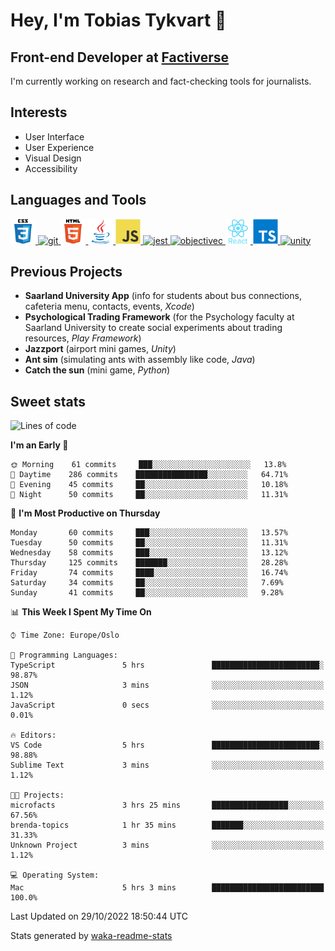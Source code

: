 # Hey, I'm Tobias Tykvart 🦉
## Front-end Developer at [Factiverse](https://www.factiverse.no/)

I'm currently working on research and fact-checking tools for journalists.

## Interests

- User Interface
- User Experience
- Visual Design
- Accessibility

## Languages and Tools
<p align="left"> <a href="https://www.w3schools.com/css/" target="_blank" rel="noreferrer"> <img src="https://raw.githubusercontent.com/devicons/devicon/master/icons/css3/css3-original-wordmark.svg" alt="css3" width="40" height="40"/> </a> <a href="https://git-scm.com/" target="_blank" rel="noreferrer"> <img src="https://www.vectorlogo.zone/logos/git-scm/git-scm-icon.svg" alt="git" width="40" height="40"/> </a> <a href="https://www.w3.org/html/" target="_blank" rel="noreferrer"> <img src="https://raw.githubusercontent.com/devicons/devicon/master/icons/html5/html5-original-wordmark.svg" alt="html5" width="40" height="40"/> </a> <a href="https://www.java.com" target="_blank" rel="noreferrer"> <img src="https://raw.githubusercontent.com/devicons/devicon/master/icons/java/java-original.svg" alt="java" width="40" height="40"/> </a> <a href="https://developer.mozilla.org/en-US/docs/Web/JavaScript" target="_blank" rel="noreferrer"> <img src="https://raw.githubusercontent.com/devicons/devicon/master/icons/javascript/javascript-original.svg" alt="javascript" width="40" height="40"/> </a> <a href="https://jestjs.io" target="_blank" rel="noreferrer"> <img src="https://www.vectorlogo.zone/logos/jestjsio/jestjsio-icon.svg" alt="jest" width="40" height="40"/> </a> <a href="https://developer.apple.com/library/archive/documentation/Cocoa/Conceptual/ProgrammingWithObjectiveC/Introduction/Introduction.html" target="_blank" rel="noreferrer"> <img src="https://www.vectorlogo.zone/logos/apple_objectivec/apple_objectivec-icon.svg" alt="objectivec" width="40" height="40"/> </a> <a href="https://reactjs.org/" target="_blank" rel="noreferrer"> <img src="https://raw.githubusercontent.com/devicons/devicon/master/icons/react/react-original-wordmark.svg" alt="react" width="40" height="40"/> </a> <a href="https://www.typescriptlang.org/" target="_blank" rel="noreferrer"> <img src="https://raw.githubusercontent.com/devicons/devicon/master/icons/typescript/typescript-original.svg" alt="typescript" width="40" height="40"/> </a> <a href="https://unity.com/" target="_blank" rel="noreferrer"> <img src="https://www.vectorlogo.zone/logos/unity3d/unity3d-icon.svg" alt="unity" width="40" height="40"/> </a> </p>

## Previous Projects

- **Saarland University App** (info for students about bus connections, cafeteria menu, contacts, events, *Xcode*)
- **Psychological Trading Framework** (for the Psychology faculty at Saarland University to create social experiments about trading resources, *Play Framework*)
- **Jazzport** (airport mini games, *Unity*)
- **Ant sim** (simulating ants with assembly like code, *Java*)
- **Catch the sun** (mini game, *Python*)

## Sweet stats

<!--START_SECTION:waka-->
![Lines of code](https://img.shields.io/badge/From%20Hello%20World%20I%27ve%20Written-191%20Thousand%20lines%20of%20code-blue)

**I'm an Early 🐤** 

```text
🌞 Morning    61 commits     ███░░░░░░░░░░░░░░░░░░░░░░   13.8% 
🌆 Daytime    286 commits    ████████████████░░░░░░░░░   64.71% 
🌃 Evening    45 commits     ██░░░░░░░░░░░░░░░░░░░░░░░   10.18% 
🌙 Night      50 commits     ██░░░░░░░░░░░░░░░░░░░░░░░   11.31%

```
📅 **I'm Most Productive on Thursday** 

```text
Monday       60 commits     ███░░░░░░░░░░░░░░░░░░░░░░   13.57% 
Tuesday      50 commits     ██░░░░░░░░░░░░░░░░░░░░░░░   11.31% 
Wednesday    58 commits     ███░░░░░░░░░░░░░░░░░░░░░░   13.12% 
Thursday     125 commits    ███████░░░░░░░░░░░░░░░░░░   28.28% 
Friday       74 commits     ████░░░░░░░░░░░░░░░░░░░░░   16.74% 
Saturday     34 commits     ██░░░░░░░░░░░░░░░░░░░░░░░   7.69% 
Sunday       41 commits     ██░░░░░░░░░░░░░░░░░░░░░░░   9.28%

```


📊 **This Week I Spent My Time On** 

```text
⌚︎ Time Zone: Europe/Oslo

💬 Programming Languages: 
TypeScript               5 hrs               ████████████████████████░   98.87% 
JSON                     3 mins              ░░░░░░░░░░░░░░░░░░░░░░░░░   1.12% 
JavaScript               0 secs              ░░░░░░░░░░░░░░░░░░░░░░░░░   0.01%

🔥 Editors: 
VS Code                  5 hrs               ████████████████████████░   98.88% 
Sublime Text             3 mins              ░░░░░░░░░░░░░░░░░░░░░░░░░   1.12%

🐱‍💻 Projects: 
microfacts               3 hrs 25 mins       █████████████████░░░░░░░░   67.56% 
brenda-topics            1 hr 35 mins        ███████░░░░░░░░░░░░░░░░░░   31.33% 
Unknown Project          3 mins              ░░░░░░░░░░░░░░░░░░░░░░░░░   1.12%

💻 Operating System: 
Mac                      5 hrs 3 mins        █████████████████████████   100.0%

```


 Last Updated on 29/10/2022 18:50:44 UTC
<!--END_SECTION:waka-->
Stats generated by [waka-readme-stats](https://github.com/anmol098/waka-readme-stats)

